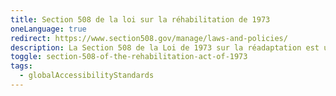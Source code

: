 ```yaml
---
title: Section 508 de la loi sur la réhabilitation de 1973
oneLanguage: true
redirect: https://www.section508.gov/manage/laws-and-policies/
description: La Section 508 de la Loi de 1973 sur la réadaptation est une loi fédérale américaine qui exige que les agences fédérales rendent leur Technologie de l'Information et de la Communication (TIC) accessible aux personnes handicapées. Adoptée pour éliminer les obstacles dans la technologie de l'information, la loi stipule que les agences fédérales doivent développer, acquérir et entretenir une technologie garantissant un accès comparable aux personnes handicapées, couvrant un éventail de technologies telles que les sites Web, les logiciels, le matériel informatique et le multimédia. Les normes établies par la Section 508 visent à garantir que les personnes handicapées puissent accéder et utiliser l'information et les données de manière comparable à celles sans handicap, favorisant l'inclusion et une participation égale dans le domaine numérique. La conformité à la Section 508 profite non seulement aux agences fédérales, mais influence également les pratiques industrielles en encourageant l'adoption de normes d'accessibilité plus larges.
toggle: section-508-of-the-rehabilitation-act-of-1973
tags:
  - globalAccessibilityStandards
---
```

